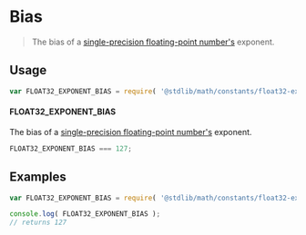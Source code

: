 # Bias

> The bias of a [single-precision floating-point number's][ieee754] exponent.


<!-- <usage> -->

## Usage

``` javascript
var FLOAT32_EXPONENT_BIAS = require( '@stdlib/math/constants/float32-exponent-bias' );
```

#### FLOAT32_EXPONENT_BIAS

The bias of a [single-precision floating-point number's][ieee754] exponent.

``` javascript
FLOAT32_EXPONENT_BIAS === 127;
```

<!-- </usage> -->


<!-- <examples> -->

## Examples

<!-- TODO: better example -->

``` javascript
var FLOAT32_EXPONENT_BIAS = require( '@stdlib/math/constants/float32-exponent-bias' );

console.log( FLOAT32_EXPONENT_BIAS );
// returns 127
```

<!-- </examples> -->


<!-- <links> -->

[ieee754]: https://en.wikipedia.org/wiki/IEEE_754-1985

<!-- </links> -->
